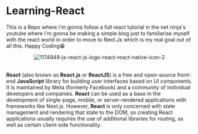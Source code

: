 # <strong>Learning-React</strong>
This is a Repo where i'm gonna follow a full react tutorial in the net ninja's youtube where i'm gonna be making a simple blog just to familiarise myself with the react world in order to move to Next.Js which is my real goal out of all this. Happy Coding:grin:
<br>
<p align="center"><img src="https://i.ibb.co/nLkrk1W/1174949-js-react-js-logo-react-react-native-icon-2.png" alt="1174949-js-react-js-logo-react-react-native-icon-2" border="0"><p>
<br>
<strong>React</strong> (also known as <strong>React.js</strong> or <strong>ReactJS</strong>) is a free and open-source front-end <strong>JavaScript</strong> library for building user interfaces based on UI components. It is maintained by Meta (formerly Facebook) and a community of individual developers and companies. <strong>React</strong> can be used as a base in the development of single-page, mobile, or server-rendered applications with frameworks like Next.js. However, <strong>React</strong> is only concerned with state management and rendering that state to the DOM, so creating React applications usually requires the use of additional libraries for routing, as well as certain client-side functionality.
